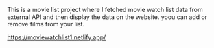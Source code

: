 This is a movie list project where I fetched movie watch list data from          
external API and then display the data on the website. yoou can add or remove films from your list.                                                                     
 
https://moviewatchlist1.netlify.app/    
